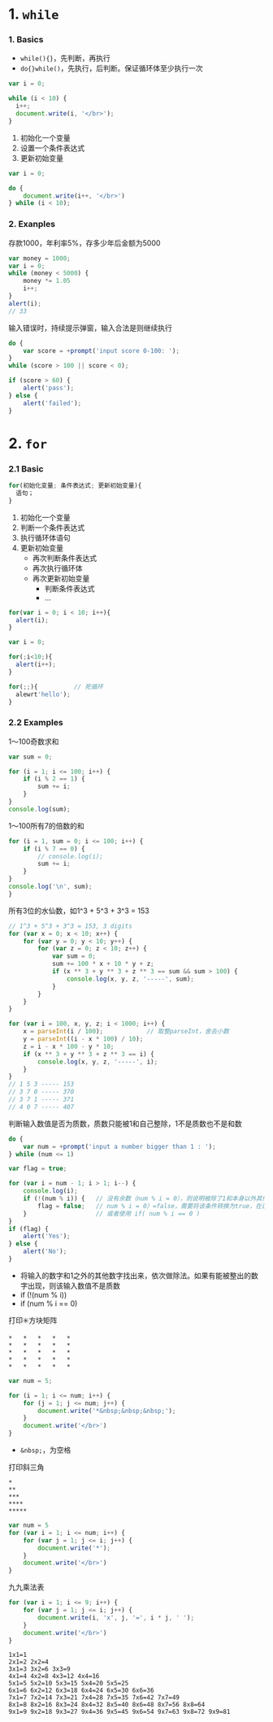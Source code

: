 # 1. `while`
### 1. Basics
- `while(){}`，先判断，再执行
- `do{}while()`，先执行，后判断。保证循环体至少执行一次

```javascript
var i = 0;

while (i < 10) {
  i++;
  document.write(i, '</br>');
}
```
1. 初始化一个变量
2. 设置一个条件表达式
3. 更新初始变量


```javascript
var i = 0;

do {
    document.write(i++, '</br>')
} while (i < 10);
```
### 2. Exanples
存款1000，年利率5%，存多少年后金额为5000
```javascript
var money = 1000;
var i = 0;
while (money < 5000) {
    money *= 1.05
    i++;
}
alert(i);
// 33
```

输入错误时，持续提示弹窗，输入合法是则继续执行
```javascript
do {
    var score = +prompt('input score 0-100: ');
}
while (score > 100 || score < 0);

if (score > 60) {
    alert('pass');
} else {
    alert('failed');
}
```





# 2. `for`
### 2.1 Basic
```javascript
for(初始化变量; 条件表达式; 更新初始变量){
  语句；
}
```
1. 初始化一个变量
2. 判断一个条件表达式
3. 执行循环体语句
4. 更新初始变量
    - 再次判断条件表达式
    - 再次执行循环体
    - 再次更新初始变量
        - 判断条件表达式
        - ...
        
        
```javascript
for(var i = 0; i < 10; i++){
  alert(i);
}
```
```javascript
var i = 0;

for(;i<10;){
  alert(i++);
}
```
```javascript
for(;;){          // 死循环
  alewrt'hello');
}
```
  
### 2.2 Examples
        
1～100奇数求和
```javascript
var sum = 0;

for (i = 1; i <= 100; i++) {
    if (i % 2 == 1) {
        sum += i;
    }
}
console.log(sum);
```

1～100所有7的倍数的和
```javascript
for (i = 1, sum = 0; i <= 100; i++) {
    if (i % 7 == 0) {
        // console.log(i);
        sum += i;
    }
}
console.log('\n', sum);
}
```

所有3位的水仙数，如1^3 + 5^3 + 3^3 = 153
```javascript
// 1^3 + 5^3 + 3^3 = 153, 3 digits
for (var x = 0; x < 10; x++) {
    for (var y = 0; y < 10; y++) {
        for (var z = 0; z < 10; z++) {
            var sum = 0;
            sum += 100 * x + 10 * y + z;
            if (x ** 3 + y ** 3 + z ** 3 == sum && sum > 100) {
                console.log(x, y, z, '-----', sum);
            }
        }
    }
}
```

```javascript
for (var i = 100, x, y, z; i < 1000; i++) {
    x = parseInt(i / 100);            // 取整parseInt，舍去小数
    y = parseInt((i - x * 100) / 10);
    z = i - x * 100 - y * 10;
    if (x ** 3 + y ** 3 + z ** 3 == i) {
        console.log(x, y, z, '-----', i);
    }
}
// 1 5 3 ----- 153
// 3 7 0 ----- 370
// 3 7 1 ----- 371
// 4 0 7 ----- 407
```

判断输入数值是否为质数，质数只能被1和自己整除，1不是质数也不是和数
```javascript
do {
    var num = +prompt('input a number bigger than 1 : ');
} while (num <= 1)

var flag = true;

for (var i = num - 1; i > 1; i--) {
    console.log(i);
    if (!(num % i)) {   // 没有余数（num % i = 0），则说明被除了1和本身以外其他数字整除，不是质数
        flag = false;   // num % i = 0）=false，需要将该条件转换为true，在设置标识位
    }                   // 或者使用 if( num % i == 0 )
}
if (flag) {
    alert('Yes');
} else {
    alert('No');
}
```
- 将输入的数字和1之外的其他数字找出来，依次做除法。如果有能被整出的数字出现，则该输入数值不是质数
- if (!(num % i))
- if (num % i == 0)


打印✳️方块矩阵
```
*   *   *   *   *   
*   *   *   *   *   
*   *   *   *   *   
*   *   *   *   *   
*   *   *   *   *   
```
```javascript
var num = 5;

for (i = 1; i <= num; i++) {
    for (j = 1; j <= num; j++) {
        document.write('*&nbsp;&nbsp;&nbsp;');
    }
    document.write('</br>')
}
```
- `&nbsp;`，为空格





打印斜三角
```
*
**
***
****
*****
```
```javascript
var num = 5
for (var i = 1; i <= num; i++) {
    for (var j = 1; j <= i; j++) {
        document.write('*');
    }
    document.write('</br>')
}
```

九九乘法表
```javascript
for (var i = 1; i <= 9; i++) {
    for (var j = 1; j <= i; j++) {
        document.write(i, 'x', j, '=', i * j, ' ');
    }
    document.write('</br>')
}
```
```
1x1=1
2x1=2 2x2=4
3x1=3 3x2=6 3x3=9
4x1=4 4x2=8 4x3=12 4x4=16
5x1=5 5x2=10 5x3=15 5x4=20 5x5=25
6x1=6 6x2=12 6x3=18 6x4=24 6x5=30 6x6=36
7x1=7 7x2=14 7x3=21 7x4=28 7x5=35 7x6=42 7x7=49
8x1=8 8x2=16 8x3=24 8x4=32 8x5=40 8x6=48 8x7=56 8x8=64
9x1=9 9x2=18 9x3=27 9x4=36 9x5=45 9x6=54 9x7=63 9x8=72 9x9=81
```
